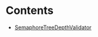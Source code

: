# Contents

- [SemaphoreTreeDepthValidator](SemaphoreTreeDepthValidator.sol/library.SemaphoreTreeDepthValidator.md)

